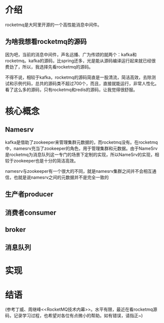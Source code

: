 # 介绍

rocketmq是大阿里开源的一个高性能消息中间件。

## 为啥我想看rocketmq的源码

因为吧，当前的消息中间件，声名远播、广为传颂的就两个：kafka和rocketmq。kafka的源码，比spring还多，光是能从源码编译运行起来就已经很费劲了，所以，我选择先看rocketmq的源码。

不得不说，相较于kafka，rocketmq的源码简直是一股清流，简洁高效，去除测试和示例代码，总共的源码类不超过700个，而且，直接就能运行，非常人性化。看了这么多的源码，只有rocketmq和redis的源码，让我觉得很舒服。

# 核心概念

## Namesrv

kafka是借助了zookeeper来管理集群元数据的，而rocketmq没有。在rocketmq中，namesrv充当了zookeeper的角色，用于管理集群和元数据。由于NameSrv是rocketmq为消息队列这一专门的场景下定制的实现，所以NameSrv的实现，相较于zookeeper也是十分的简洁高效。

namesrv与zookeeper有一个很大的不同，就是namesrv集群之间并不会相互通信，也就是说namesrv之间的元数据并不是完全一致的

## 生产者producer

## 消费者consumer

## broker

## 消息队列





# 实现

# 结语

(参考丁威、周继峰<<RocketMQ技术内幕>>。水平有限，最近在看rocketmq源码，记录学习过程，也希望对各位有点微小的帮助。如有错误，请指正~)

